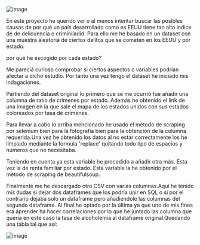 ![image](https://user-images.githubusercontent.com/117199136/218277519-421a9ba6-4324-4aac-bfb9-c388f61ad53d.png)

En este proyecto he querido ver o al menos intentar buscar las posibles causas de por qué un país desarrollado como es EEUU tiene tan alto indice de de delicuencia o criminiladid. Para ello me he basado en un dataset con una muestra aleatoria de ciertos delitos que se cometen en los EEUU y por estado. 

por qué he escogido por cada estado?

Me pareciá curioso comprobar si ciertos aspectos o variables podrían afectar a dicho estudio. Por tanto una vez tengo el dataset he iniciado mis indagaciones.

Partiendo del dataset original lo primero que se me ocurrió fue añadir una columna de ratio de crimenes por estado. Además he obtenido el link de una imagen en la que sale el mapa de los estados unidos con sus estados coloreados por tasa de crimenes.

Para llevar a cabo lo arriba mencionado he usado el método de scraping por selenium bien para la fotografia bien para la obtención de la columna requerida.Una vez he obtenido los datos al no estar correctamente los he limpiado mediante la formula 'replace' quitando todo tipo de espacios y números que no necesitaba.

Teniendo en cuenta ya esta variable he procedido a añadir otra más. Esta vez la de renta familiar por estado. Esta variable la he obtenido por el método de scraping de beautifulsoup.

Finalmente me he descargado otro CSV con varias columnas.Aquí he tenido mis dudas si dejar dos dataframes que los podría unir en SQL o si por el contrario dejaba solo un dataframe pero añadiendole las columnas del segundo dataframe. Al final he optado por la última ya que uno de mis fines era aprender ha hacer correlaciones por lo que he juntado las columna que queria en este caso la tasa de alcoholemia al dataframe original.Quedando una tabla tal que así:

![image](https://user-images.githubusercontent.com/117199136/218306324-9e211725-a604-472e-b279-9a02540ab188.png)





